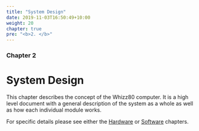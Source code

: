 ```yaml
---
title: "System Design"
date: 2019-11-03T16:50:49+10:00
weight: 20
chapter: true
pre: "<b>2. </b>"
---
```


### Chapter 2

# System Design

This chapter describes the concept of the Whizz80 computer. It is a high level document with a general description of the system as a whole as well as how each individual module works.

For specific details please see either the [Hardware](/hardware) or [Software](/software) chapters.

